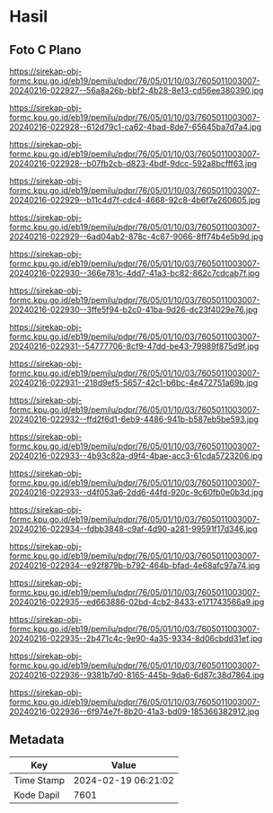 # Hasil

## Foto C Plano

https://sirekap-obj-formc.kpu.go.id/eb19/pemilu/pdpr/76/05/01/10/03/7605011003007-20240216-022927--56a8a26b-bbf2-4b28-8e13-cd56ee380390.jpg

https://sirekap-obj-formc.kpu.go.id/eb19/pemilu/pdpr/76/05/01/10/03/7605011003007-20240216-022928--612d79c1-ca62-4bad-8de7-65645ba7d7a4.jpg

https://sirekap-obj-formc.kpu.go.id/eb19/pemilu/pdpr/76/05/01/10/03/7605011003007-20240216-022928--b07fb2cb-d823-4bdf-9dcc-592a8bcfff63.jpg

https://sirekap-obj-formc.kpu.go.id/eb19/pemilu/pdpr/76/05/01/10/03/7605011003007-20240216-022929--b11c4d7f-cdc4-4668-92c8-4b6f7e260605.jpg

https://sirekap-obj-formc.kpu.go.id/eb19/pemilu/pdpr/76/05/01/10/03/7605011003007-20240216-022929--6ad04ab2-878c-4c67-9066-8ff74b4e5b9d.jpg

https://sirekap-obj-formc.kpu.go.id/eb19/pemilu/pdpr/76/05/01/10/03/7605011003007-20240216-022930--366e781c-4dd7-41a3-bc82-862c7cdcab7f.jpg

https://sirekap-obj-formc.kpu.go.id/eb19/pemilu/pdpr/76/05/01/10/03/7605011003007-20240216-022930--3ffe5f94-b2c0-41ba-9d26-dc23f4029e76.jpg

https://sirekap-obj-formc.kpu.go.id/eb19/pemilu/pdpr/76/05/01/10/03/7605011003007-20240216-022931--54777706-8cf9-47dd-be43-79989f875d9f.jpg

https://sirekap-obj-formc.kpu.go.id/eb19/pemilu/pdpr/76/05/01/10/03/7605011003007-20240216-022931--218d9ef5-5657-42c1-b6bc-4e472751a69b.jpg

https://sirekap-obj-formc.kpu.go.id/eb19/pemilu/pdpr/76/05/01/10/03/7605011003007-20240216-022932--ffd2f6d1-6eb9-4486-941b-b587eb5be593.jpg

https://sirekap-obj-formc.kpu.go.id/eb19/pemilu/pdpr/76/05/01/10/03/7605011003007-20240216-022933--4b93c82a-d9f4-4bae-acc3-61cda5723206.jpg

https://sirekap-obj-formc.kpu.go.id/eb19/pemilu/pdpr/76/05/01/10/03/7605011003007-20240216-022933--d4f053a6-2dd6-44fd-920c-9c60fb0e0b3d.jpg

https://sirekap-obj-formc.kpu.go.id/eb19/pemilu/pdpr/76/05/01/10/03/7605011003007-20240216-022934--fdbb3848-c9af-4d90-a281-99591f17d346.jpg

https://sirekap-obj-formc.kpu.go.id/eb19/pemilu/pdpr/76/05/01/10/03/7605011003007-20240216-022934--e92f879b-b792-464b-bfad-4e68afc97a74.jpg

https://sirekap-obj-formc.kpu.go.id/eb19/pemilu/pdpr/76/05/01/10/03/7605011003007-20240216-022935--ed663886-02bd-4cb2-8433-e171743566a9.jpg

https://sirekap-obj-formc.kpu.go.id/eb19/pemilu/pdpr/76/05/01/10/03/7605011003007-20240216-022935--2b471c4c-9e90-4a35-9334-8d06cbdd31ef.jpg

https://sirekap-obj-formc.kpu.go.id/eb19/pemilu/pdpr/76/05/01/10/03/7605011003007-20240216-022936--9381b7d0-8165-445b-9da6-6d87c38d7864.jpg

https://sirekap-obj-formc.kpu.go.id/eb19/pemilu/pdpr/76/05/01/10/03/7605011003007-20240216-022936--6f974e7f-8b20-41a3-bd09-185366382912.jpg


## Metadata

| Key        | Value               |
| ---------- | ------------------- |
| Time Stamp | 2024-02-19 06:21:02 |
| Kode Dapil | 7601                |



